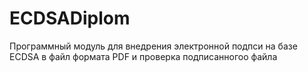 # ECDSADiplom
Программный модуль для внедрения электронной подпси на базе ECDSA в файл формата PDF и проверка подписанногоо файла
